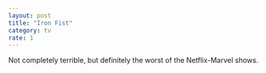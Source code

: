 ```yaml
---
layout: post
title: "Iron Fist"
category: tv
rate: 1
---
```


Not completely terrible, but definitely the worst of the Netflix-Marvel shows.
